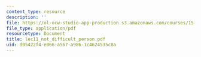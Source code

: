 ```yaml
---
content_type: resource
description: ''
file: https://ol-ocw-studio-app-production.s3.amazonaws.com/courses/15-667-negotiation-and-conflict-management-spring-2001/d05422f4e066a567a9861c4624535c8a_lec11_not_difficult_person.pdf
file_type: application/pdf
resourcetype: Document
title: lec11_not_difficult_person.pdf
uid: d05422f4-e066-a567-a986-1c4624535c8a
---
```

